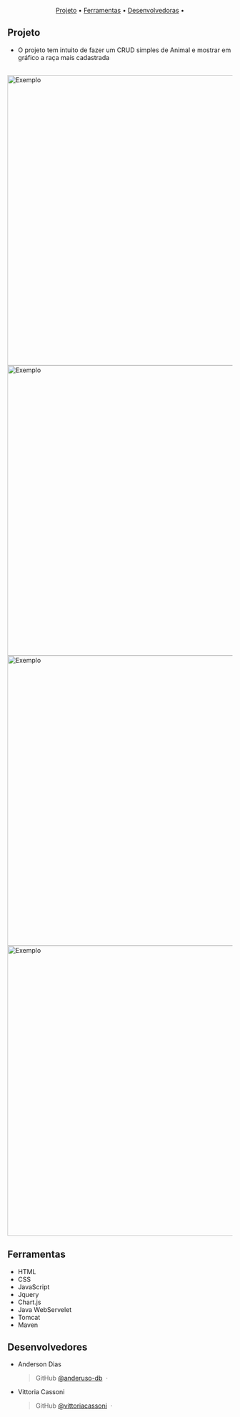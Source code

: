 <p align="center">
  <a href="#projeto">Projeto</a> •
  <a href="#ferramentas">Ferramentas</a> •
  <a href="#time">Desenvolvedoras</a> •
</p>

## Projeto

- O projeto tem intuito de fazer um CRUD simples de Animal e mostrar em gráfico a raça mais cadastrada
  <br />
  <br />
 
<img src="https://drive.google.com/uc?export=view&id=1x7Nh_sJoQcDpwzCKcsKKy4Qys8A8ki25" style="width: 650px; max-width: 100%; height: auto" title="Exemplo" />
 
<img src="https://drive.google.com/uc?export=view&id=1RTbdwVJRiSa7gO2E3k-Kl1nI5bsHyXhm" style="width: 650px; max-width: 100%; height: auto" title="Exemplo" />
 
<img src="https://drive.google.com/uc?export=view&id=1XD7a-eTY7FBmUAAhSOs6-wAodIIhqtgt" style="width: 650px; max-width: 100%; height: auto" title="Exemplo" />
 
<img src="https://drive.google.com/uc?export=view&id=1UnWymW8XyOWPfhrVLu5Bn_jek2lAOjKY" style="width: 650px; max-width: 100%; height: auto" title="Exemplo" />

## Ferramentas

- HTML
- CSS
- JavaScript
- Jquery
- Chart.js
- Java WebServelet
- Tomcat
- Maven

## Desenvolvedores

- Anderson Dias
  > GitHub [@anderuso-db](https://github.com/Anderuso-db) &nbsp;&middot;&nbsp;

- Vittoria Cassoni
  > GitHub [@vittoriacassoni](https://github.com/vittoriacassoni) &nbsp;&middot;&nbsp;
